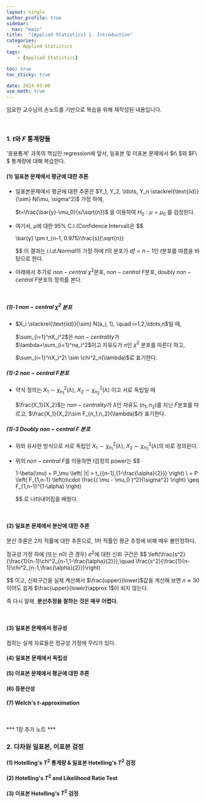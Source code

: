 ```yaml
---
layout: single
author_profile: true
sidebar:
  nav: "main"
title:  "[Applied Statistics] 1. Introduction"
categories:
    - Applied Statistics
tags:
    - [Applied Statistics]

toc: true
toc_sticky: true

date: 2024-03-08
use_math: true
---
```


임요한 교수님의 손노트를 기반으로 복습을 위해 재작성된 내용입니다.

<br/>

### 1. $t$와 $F$ 통계량들

'응용통계' 과목의 핵심인 regression에 앞서, 일표본 및 이표본 문제에서 $t\ $와 $F\ $ 통계량에 대해 복습한다.

#### (1) 일표본 문제에서 평균에 대한 추론

- 일표본문제에서 평균에 대한 추론은 $Y_1, Y_2, \ldots, Y_n \stackrel{\text{iid}}{\sim} N(\mu, \sigma^2)$ 가정 하에,

  $t=\frac{\bar{y}-\mu_0}{s/\sqrt{n}}$ 을 이용하여 $H_0:\mu=\mu_0$ 를 검정한다.

- 여기서, $\mu$에 대한 95% C.I.(Confidence Interval)은
  $$

  	\bar{y} \pm t_{n-1, 0.975}\frac{s}{\sqrt{n}}

  $$
  이 결과는 $i.i.d. Normal$의 가정 하에 $t$의 분포가 $df=n-1$인 $t$분포를 따름을 바탕으로 한다.

- 아래에서 추가로 $non-central \ \chi^2$분포, $non-central \ F$분포, doubly $non-central\ F$​분포의 정의를 본다.

<br/>

##### (1)-1 $non-central\ \chi^2$ 분포

- $X_i \stackrel{\text{iid}}{\sim} N(a_i, 1), \quad i=1,2,\ldots,n$일 때,

  $\sum_{i=1}^nX_i^2$은 $non-centrality$가 $\lambda=\sum_{i=1}^na_i^2$이고 자유도가 $n$인 $\chi^2$ 분포를 따른다 하고, 

  $\sum_{i=1}^nX_i^2\ \sim \chi^2_n(\lambda)$로 표기한다.

##### (1)-2 $non-central\ F$분포

- 약식 정의는 $X_1\sim\chi^2_{n_1}(\lambda)$, $X_2\sim\chi^2_{n_2}(\lambda)$ 이고 서로 독립일 때

  $\frac{X_1}{X_2}$는 $non-centrality$가 $\lambda$인 자유도 $(n_1, n_2)$를 지닌 $F$분포를 따르고, $\frac{X_1}{X_2}\sim F_{n_1,n_2}(\lambda)$라 표기한다.

##### (1)-3 Doubly $non-central\ F$ 분포

- 위와 유사한 방식으로 서로 독립인 $X_1\sim\chi^2_{n_1}(\lambda)$, $X_2\sim\chi^2_{n_2}(\lambda)$의 비로 정의된다.

- 위의 $non-central\ F$를 이용하면 $t$​검정의 power는
  $$

  1-\beta(\mu)  = P_\mu \left( |t| > t_{{n-1},{1-\frac{\alpha}{2}}} \right) \\
          = P \left( F_{1,n-1} \left(n\cdot \frac{( \mu - \mu_0 )^2}{\sigma^2} \right) \geq F_{1,n-1}^{1-\alpha} \right)

  $$
  로 나타내어짐을 배웠다.

<br/>

#### (2) 일표본 문제에서 분산에 대한 추론

분산 추론은 2차 적률에 대한 추론으로, 1차 적률인 평균 추정에 비해 매우 불안정하다.

정규성 가정 하에 (또는 $n$이 큰 경우) $\sigma^2$에 대한 신뢰 구간은
$$
\left(\frac{s^2}{\frac{1}{n-1}\chi^2_{n-1,1-\frac{\alpha}{2}}},\quad \frac{s^2}{\frac{1}{n-1}\chi^2_{n-1,\frac{\alpha}{2}}}\right)

$$
이고, 신뢰구간을 실제 계산해서 $\frac{upper}{lower}$값을 계산해 보면 $n\approx30$ 이어도 쉽게 $\frac{upper}{lower}\approx 1$이 되지 않는다.

즉 다시 말해, **분산추정을 잘하는 것은 매우 어렵다.**

<br/>

#### (3) 일표본 문제에서 정규성

접하는 실제 자료들은 정규성 가정에 무리가 있다.



#### (4) 일표본 문제에서 독립성

#### (5) 이표본 문제에서 평균에 대한 추론

#### (6) 등분산성

#### (7) Welch's $t$​-approximation

<br/>

*** 1장 추가 노트 ***

### 2. 다차원 일표본, 이표본 검정

#### (1) Hotelling's $T^2$ 통계량 & 일표본 Hotelling's $T^2$ 검정

#### (2) Hotelling's $T^2$ and Likelihood Ratio Test

#### (3) 이표본 Hotelling's $T^2$ 검정



